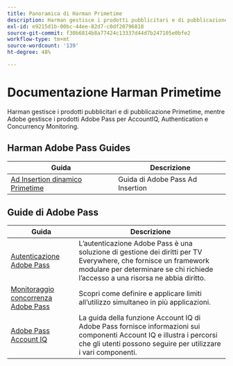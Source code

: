 ```yaml
---
title: Panoramica di Harman Primetime
description: Harman gestisce i prodotti pubblicitari e di pubblicazione Primetime, mentre Adobe gestisce i prodotti Adobe Pass per AccountIQ, Authentication e Concurrency Monitoring.
exl-id: e9215d1b-00bc-44ee-82d7-c0df20796818
source-git-commit: f30b6814b8a77424c13337d44d7b247105e0bfe2
workflow-type: tm+mt
source-wordcount: '139'
ht-degree: 48%

---
```


# Documentazione Harman Primetime

<!--
NOTE: Don't change Primetime to Pass in this file. All the stuff that belongs to Harman is still Primetime.
-->

Harman gestisce i prodotti pubblicitari e di pubblicazione Primetime, mentre Adobe gestisce i prodotti Adobe Pass per AccountIQ, Authentication e Concurrency Monitoring.

## Harman Adobe Pass Guides

| Guida | Descrizione |
|--- |--- |
| [Ad Insertion dinamico Primetime](https://experienceleague.adobe.com/docs/primetime/ad-insertion/home.html?lang=it) | Guida di Adobe Pass Ad Insertion |

## Guide di Adobe Pass

| Guida | Descrizione |
|--- |--- |
| [Autenticazione Adobe Pass](/help/authentication/home.md) | L’autenticazione Adobe Pass è una soluzione di gestione dei diritti per TV Everywhere, che fornisce un framework modulare per determinare se chi richiede l’accesso a una risorsa ne abbia diritto. |
| [Monitoraggio concorrenza Adobe Pass](/help/concurrency-monitoring/cm-home.md) | Scopri come definire e applicare limiti all’utilizzo simultaneo in più applicazioni. |
| [Adobe Pass Account IQ](/help/accountiq/home.md) | La guida della funzione Account IQ di Adobe Pass fornisce informazioni sui componenti Account IQ e illustra i percorsi che gli utenti possono seguire per utilizzare i vari componenti. |
